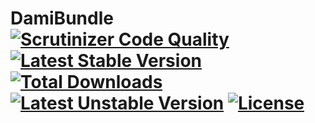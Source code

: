 DamiBundle[![Scrutinizer Code Quality](https://scrutinizer-ci.com/g/czogori/DamiBundle/badges/quality-score.png?b=master)](https://scrutinizer-ci.com/g/czogori/DamiBundle/?branch=master)[![Latest Stable Version](https://poser.pugx.org/czogori/dami-bundle/v/stable)](https://packagist.org/packages/czogori/dami-bundle) [![Total Downloads](https://poser.pugx.org/czogori/dami-bundle/downloads)](https://packagist.org/packages/czogori/dami-bundle) [![Latest Unstable Version](https://poser.pugx.org/czogori/dami-bundle/v/unstable)](https://packagist.org/packages/czogori/dami-bundle) [![License](https://poser.pugx.org/czogori/dami-bundle/license)](https://packagist.org/packages/czogori/dami-bundle)
==========
